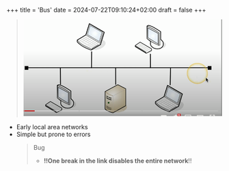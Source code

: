 +++
title = 'Bus'
date = 2024-07-22T09:10:24+02:00
draft = false
+++
>![BusTopology_visual.png](/static/BusTopology_visual.png)
- Early local area networks
- Simple but prone to errors
    >Bug
    >
	>- **!!One break in the  link disables the entire network**!!

